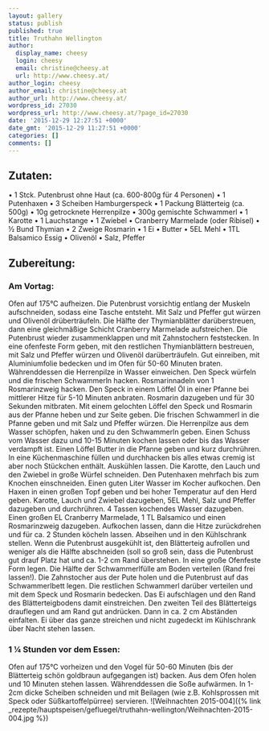 ```yaml
---
layout: gallery
status: publish
published: true
title: Truthahn Wellington
author:
  display_name: cheesy
  login: cheesy
  email: christine@cheesy.at
  url: http://www.cheesy.at/
author_login: cheesy
author_email: christine@cheesy.at
author_url: http://www.cheesy.at/
wordpress_id: 27030
wordpress_url: http://www.cheesy.at/?page_id=27030
date: '2015-12-29 12:27:51 +0000'
date_gmt: '2015-12-29 11:27:51 +0000'
categories: []
comments: []
---
```

## Zutaten:
• 1 Stck. Putenbrust ohne Haut (ca. 600-800g für 4 Personen)
• 1 Putenhaxen
• 3 Scheiben Hamburgerspeck
• 1 Packung Blätterteig (ca. 500g)
• 10g getrocknete Herrenpilze
• 300g gemischte Schwammerl
• 1 Karotte
• 1 Lauchstange
• 1 Zwiebel
• Cranberry Marmelade (oder Ribisel)
• ½ Bund Thymian
• 2 Zweige Rosmarin
• 1 Ei
• Butter
• 5EL Mehl
• 1TL Balsamico Essig
• Olivenöl
• Salz, Pfeffer
## Zubereitung:
### Am Vortag:
Ofen auf 175°C aufheizen. Die Putenbrust vorsichtig entlang der Muskeln aufschneiden, sodass eine Tasche entsteht. Mit Salz und Pfeffer gut würzen und Olivenöl drüberträufeln. Die Hälfte der Thymianblätter darüberstreuen, dann eine gleichmäßige Schicht Cranberry Marmelade aufstreichen. Die Putenbrust wieder zusammenklappen und mit Zahnstochern feststecken. In eine ofenfeste Form geben, mit den restlichen Thymianblättern bestreuen, mit Salz und Pfeffer würzen und Olivenöl darüberträufeln. Gut einreiben, mit Aluminiumfolie bedecken und im Ofen für 50-60 Minuten braten.
Währenddessen die Herrenpilze in Wasser einweichen. Den Speck würfeln und die frischen Schwammerln hacken. Rosmarinnadeln von 1 Rosmarinzweig hacken. Den Speck in einem Löffel Öl in einer Pfanne bei mittlerer Hitze für 5-10 Minuten anbraten. Rosmarin dazugeben und für 30 Sekunden mitbraten. Mit einem gelochten Löffel den Speck und Rosmarin aus der Pfanne heben und zur Seite geben. Die frischen Schwammerl in die Pfanne geben und mit Salz und Pfeffer würzen. Die Herrenpilze aus dem Wasser schöpfen, haken und zu den Schwammerln geben. Einen Schuss vom Wasser dazu und 10-15 Minuten kochen lassen oder bis das Wasser verdampft ist. Einen Löffel Butter in die Pfanne geben und kurz durchrühren. In eine Küchenmaschine füllen und durchhacken bis alles etwas cremig ist aber noch Stückchen enthält. Auskühlen lassen.
Die Karotte, den Lauch und den Zwiebel in große Würfel schneiden. Den Putenhaxen mehrfach bis zum Knochen einschneiden. Einen guten Liter Wasser im Kocher aufkochen. Den Haxen in einen großen Topf geben und bei hoher Temperatur auf den Herd geben. Karotte, Lauch und Zwiebel dazugeben, 5EL Mehl, Salz und Pfeffer dazugeben und durchrühren. 4 Tassen kochendes Wasser dazugeben. Einen großen EL Cranberry Marmelade, 1 TL Balsamico und einen Rosmarinzweig dazugeben. Aufkochen lassen, dann die Hitze zurückdrehen und für ca. 2 Stunden köcheln lassen. Abseihen und in den Kühlschrank stellen.
Wenn die Putenbrust ausgekühlt ist, den Blätterteig aufrollen und weniger als die Hälfte abschneiden (soll so groß sein, dass die Putenbrust gut drauf Platz hat und ca. 1-2 cm Rand überstehen. In eine große Ofenfeste Form legen. Die Hälfte der Schwammerlfülle am Boden verteilen (Rand frei lassen!). Die Zahnstocher aus der Pute holen und die Putenbrust auf das Schwammerlbett legen. Die restlichen Schwammerl darüber verteilen und mit dem Speck und Rosmarin bedecken. Das Ei aufschlagen und den Rand des Blätterteigbodens damit einstreichen. Den zweiten Teil des Blätterteigs drauflegen und am Rand gut andrücken. Dann in ca. 2 cm Abständen einfalten. Ei über das ganze streichen und nicht zugedeckt im Kühlschrank über Nacht stehen lassen.
### 1 ¼ Stunden vor dem Essen:
Ofen auf 175°C vorheizen und den Vogel für 50-60 Minuten (bis der Blätterteig schön goldbraun aufgegangen ist) backen. Aus dem Ofen holen und 10 Minuten stehen lassen. Währenddessen die Soße aufwärmen. In 1-2cm dicke Scheiben schneiden und mit Beilagen (wie z.B. Kohlsprossen mit Speck oder Süßkartoffelpürree) servieren.
![Weihnachten 2015-004]({% link _rezepte/hauptspeisen/gefluegel/truthahn-wellington/Weihnachten-2015-004.jpg %})

